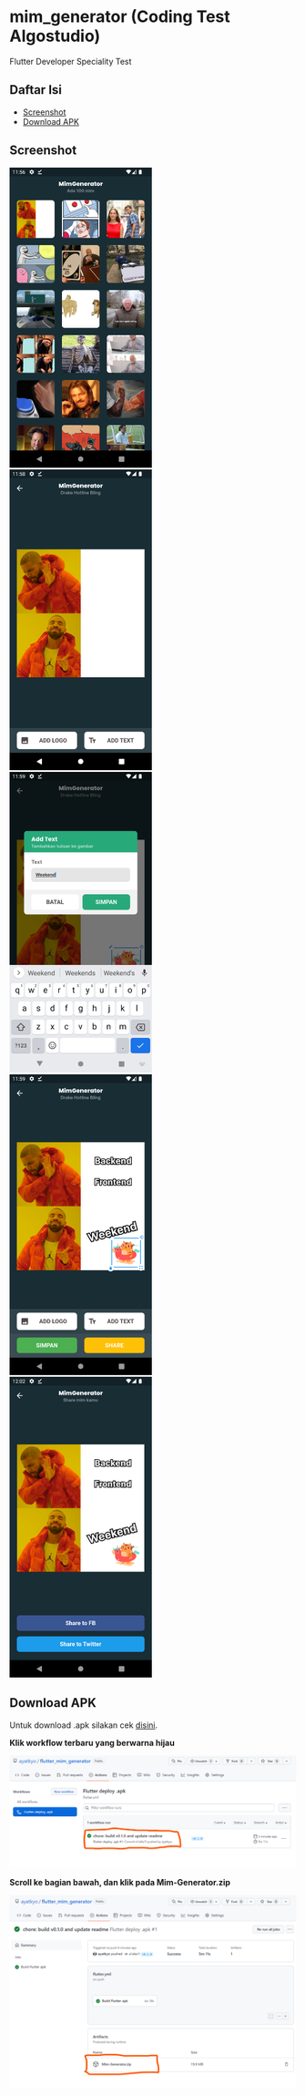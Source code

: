 # mim_generator (Coding Test Algostudio)

Flutter Developer Speciality Test

## Daftar Isi

- [Screenshot](#screenshot)
- [Download APK](#download-apk)

## Screenshot

<img src="docs/ss_home.png" width="250"> &nbsp;
<img src="docs/ss_editor_1.png" width="250"> &nbsp;
<img src="docs/ss_editor_2.png" width="250"> &nbsp;
<img src="docs/ss_editor_3.png" width="250"> &nbsp;
<img src="docs/ss_share.png" width="250"> 

## Download APK

Untuk download .apk silakan cek [disini](https://github.com/ayatkyo/flutter_mim_generator/actions/workflows/flutter.yml).

**Klik workflow terbaru yang berwarna hijau**

![](docs/ss_action_1.png)

**Scroll ke bagian bawah, dan klik pada Mim-Generator.zip**

![](docs/ss_action_2.png)